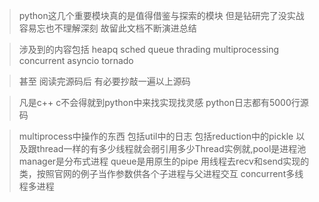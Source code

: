 > python这几个重要模块真的是值得借鉴与探索的模块  但是钻研完了没实战容易忘也不理解深刻  故留此文档不断演进总结

> 涉及到的内容包括 heapq sched queue thrading multiprocessing concurrent asyncio tornado

> 甚至 阅读完源码后  有必要抄敲一遍以上源码

> 凡是c++ c不会得就到python中来找实现找灵感 python日志都有5000行源码

> multiprocess中操作的东西 包括util中的日志 包括reduction中的pickle 以及跟thread一样的有多少线程就会弱引用多少Thread实例就,pool是进程池 manager是分布式进程 queue是用原生的pipe 用线程去recv和send实现的类，按照官网的例子当作参数供各个子进程与父进程交互 concurrent多线程多进程
